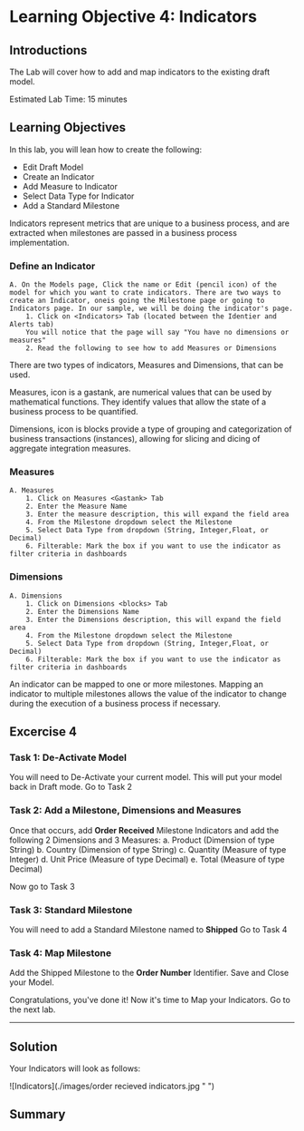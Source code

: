 # Learning Objective 4: Indicators

## Introductions

The Lab will cover how to add and map indicators to the existing draft model.

 Estimated Lab Time: 15 minutes

## Learning Objectives
In this lab, you will lean how to create the following:
*   Edit Draft Model
*   Create an Indicator
*   Add Measure to Indicator
*   Select Data Type for Indicator
*   Add a Standard Milestone

Indicators represent metrics that are unique to a business process, and are extracted when milestones are passed in a business process implementation. 


### Define an Indicator

    A. On the Models page, Click the name or Edit (pencil icon) of the model for which you want to crate indicators. There are two ways to create an Indicator, oneis going the Milestone page or going to Indicators page. In our sample, we will be doing the indicator's page. 
        1. Click on <Indicators> Tab (located between the Identier and Alerts tab)
        You will notice that the page will say "You have no dimensions or measures"
        2. Read the following to see how to add Measures or Dimensions
        

There are two types of indicators, Measures and Dimensions, that can be used. 

Measures, icon is a gastank, are numerical values that can be used by mathematical functions. They identify values that allow the state of a business process to be quantified. 

Dimensions, icon is blocks provide a type of grouping and categorization of business transactions (instances), allowing for slicing and dicing of aggregate integration measures. 

### Measures

    A. Measures
        1. Click on Measures <Gastank> Tab 
        2. Enter the Measure Name
        3. Enter the measure description, this will expand the field area
        4. From the Milestone dropdown select the Milestone         
        5. Select Data Type from dropdown (String, Integer,Float, or Decimal)
        6. Filterable: Mark the box if you want to use the indicator as filter criteria in dashboards
        
### Dimensions

    A. Dimensions
        1. Click on Dimensions <blocks> Tab 
        2. Enter the Dimensions Name
        3. Enter the Dimensions description, this will expand the field area
        4. From the Milestone dropdown select the Milestone         
        5. Select Data Type from dropdown (String, Integer,Float, or Decimal)
        6. Filterable: Mark the box if you want to use the indicator as filter criteria in dashboards

An indicator can be mapped to one or more milestones. Mapping an indicator to multiple milestones allows the value of the indicator to change during the execution of a business process if necessary.


## Excercise 4

### Task 1: De-Activate Model
You will need to De-Activate your current model. This will put your model back in Draft mode. Go to Task 2

### Task 2: Add a Milestone, Dimensions and Measures
Once that occurs, add **Order Received** Milestone Indicators and add the following 2 Dimensions and 3 Measures:
    a. Product (Dimension of type String)
    b. Country (Dimension of type String)
    c. Quantity (Measure of type Integer)
    d. Unit Price (Measure of type Decimal)
    e. Total (Measure of type Decimal) 

Now go to Task 3

### Task 3: Standard Milestone
You will need to add a Standard Milestone named to **Shipped**  Go to Task 4

### Task 4: Map Milestone
Add the Shipped Milestone to the **Order Number** Identifier. 
Save and Close your Model.

Congratulations, you've done it!
Now it's time to Map your Indicators. Go to the next lab. 
_________________________________________________________________________________________________

## Solution 
Your Indicators will look as follows:

![Indicators](./images/order recieved indicators.jpg " ")


## Summary